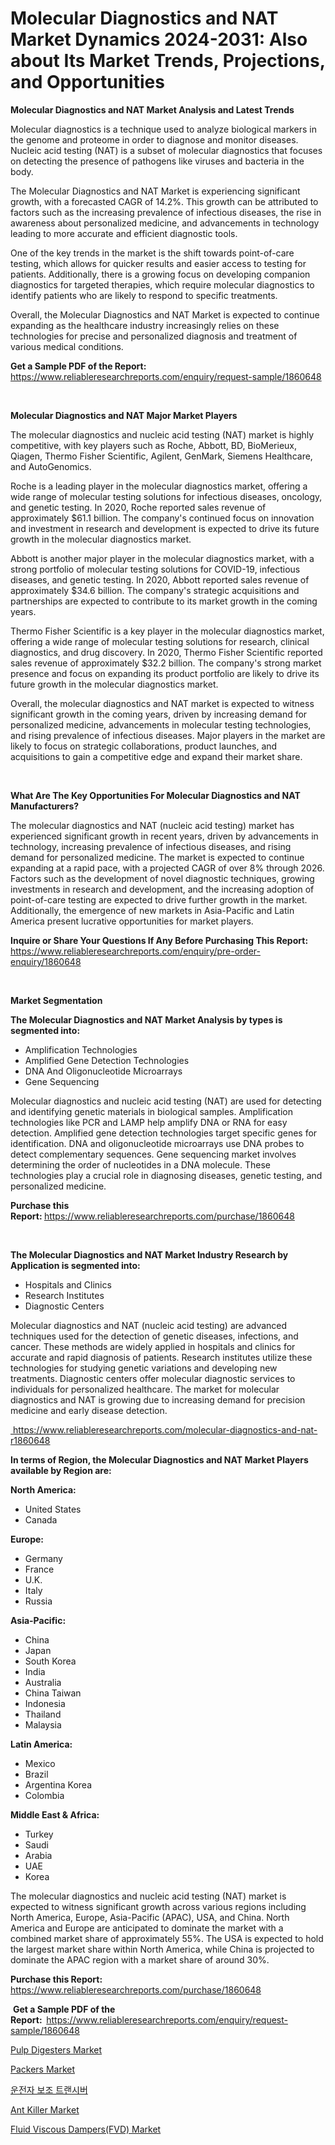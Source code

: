 <p><h1>Molecular Diagnostics and NAT Market Dynamics 2024-2031: Also about Its Market Trends, Projections, and Opportunities</h1></p><p><strong>Molecular Diagnostics and NAT Market Analysis and Latest Trends</strong></p>
<p><p>Molecular diagnostics is a technique used to analyze biological markers in the genome and proteome in order to diagnose and monitor diseases. Nucleic acid testing (NAT) is a subset of molecular diagnostics that focuses on detecting the presence of pathogens like viruses and bacteria in the body.</p><p>The Molecular Diagnostics and NAT Market is experiencing significant growth, with a forecasted CAGR of 14.2%. This growth can be attributed to factors such as the increasing prevalence of infectious diseases, the rise in awareness about personalized medicine, and advancements in technology leading to more accurate and efficient diagnostic tools.</p><p>One of the key trends in the market is the shift towards point-of-care testing, which allows for quicker results and easier access to testing for patients. Additionally, there is a growing focus on developing companion diagnostics for targeted therapies, which require molecular diagnostics to identify patients who are likely to respond to specific treatments.</p><p>Overall, the Molecular Diagnostics and NAT Market is expected to continue expanding as the healthcare industry increasingly relies on these technologies for precise and personalized diagnosis and treatment of various medical conditions.</p></p>
<p><strong>Get a Sample PDF of the Report:&nbsp;</strong> <a href="https://www.reliableresearchreports.com/enquiry/request-sample/1860648">https://www.reliableresearchreports.com/enquiry/request-sample/1860648</a></p>
<p>&nbsp;</p>
<p><strong>Molecular Diagnostics and NAT Major Market Players</strong></p>
<p><p>The molecular diagnostics and nucleic acid testing (NAT) market is highly competitive, with key players such as Roche, Abbott, BD, BioMerieux, Qiagen, Thermo Fisher Scientific, Agilent, GenMark, Siemens Healthcare, and AutoGenomics. </p><p>Roche is a leading player in the molecular diagnostics market, offering a wide range of molecular testing solutions for infectious diseases, oncology, and genetic testing. In 2020, Roche reported sales revenue of approximately $61.1 billion. The company's continued focus on innovation and investment in research and development is expected to drive its future growth in the molecular diagnostics market.</p><p>Abbott is another major player in the molecular diagnostics market, with a strong portfolio of molecular testing solutions for COVID-19, infectious diseases, and genetic testing. In 2020, Abbott reported sales revenue of approximately $34.6 billion. The company's strategic acquisitions and partnerships are expected to contribute to its market growth in the coming years.</p><p>Thermo Fisher Scientific is a key player in the molecular diagnostics market, offering a wide range of molecular testing solutions for research, clinical diagnostics, and drug discovery. In 2020, Thermo Fisher Scientific reported sales revenue of approximately $32.2 billion. The company's strong market presence and focus on expanding its product portfolio are likely to drive its future growth in the molecular diagnostics market.</p><p>Overall, the molecular diagnostics and NAT market is expected to witness significant growth in the coming years, driven by increasing demand for personalized medicine, advancements in molecular testing technologies, and rising prevalence of infectious diseases. Major players in the market are likely to focus on strategic collaborations, product launches, and acquisitions to gain a competitive edge and expand their market share.</p></p>
<p>&nbsp;</p>
<p><strong>What Are The Key Opportunities For Molecular Diagnostics and NAT Manufacturers?</strong></p>
<p><p>The molecular diagnostics and NAT (nucleic acid testing) market has experienced significant growth in recent years, driven by advancements in technology, increasing prevalence of infectious diseases, and rising demand for personalized medicine. The market is expected to continue expanding at a rapid pace, with a projected CAGR of over 8% through 2026. Factors such as the development of novel diagnostic techniques, growing investments in research and development, and the increasing adoption of point-of-care testing are expected to drive further growth in the market. Additionally, the emergence of new markets in Asia-Pacific and Latin America present lucrative opportunities for market players.</p></p>
<p><strong>Inquire or Share Your Questions If Any Before Purchasing This Report:</strong> <a href="https://www.reliableresearchreports.com/enquiry/pre-order-enquiry/1860648">https://www.reliableresearchreports.com/enquiry/pre-order-enquiry/1860648</a></p>
<p>&nbsp;</p>
<p><strong>Market Segmentation</strong></p>
<p><strong>The Molecular Diagnostics and NAT Market Analysis by types is segmented into:</strong></p>
<p><ul><li>Amplification Technologies</li><li>Amplified Gene Detection Technologies</li><li>DNA And Oligonucleotide Microarrays</li><li>Gene Sequencing</li></ul></p>
<p><p>Molecular diagnostics and nucleic acid testing (NAT) are used for detecting and identifying genetic materials in biological samples. Amplification technologies like PCR and LAMP help amplify DNA or RNA for easy detection. Amplified gene detection technologies target specific genes for identification. DNA and oligonucleotide microarrays use DNA probes to detect complementary sequences. Gene sequencing market involves determining the order of nucleotides in a DNA molecule. These technologies play a crucial role in diagnosing diseases, genetic testing, and personalized medicine.</p></p>
<p><strong>Purchase this Report:&nbsp;</strong><a href="https://www.reliableresearchreports.com/purchase/1860648">https://www.reliableresearchreports.com/purchase/1860648</a></p>
<p>&nbsp;</p>
<p><strong>The Molecular Diagnostics and NAT Market Industry Research by Application is segmented into:</strong></p>
<p><ul><li>Hospitals and Clinics</li><li>Research Institutes</li><li>Diagnostic Centers</li></ul></p>
<p><p>Molecular diagnostics and NAT (nucleic acid testing) are advanced techniques used for the detection of genetic diseases, infections, and cancer. These methods are widely applied in hospitals and clinics for accurate and rapid diagnosis of patients. Research institutes utilize these technologies for studying genetic variations and developing new treatments. Diagnostic centers offer molecular diagnostic services to individuals for personalized healthcare. The market for molecular diagnostics and NAT is growing due to increasing demand for precision medicine and early disease detection.</p></p>
<p><a href="https://www.reliableresearchreports.com/molecular-diagnostics-and-nat-r1860648">&nbsp;https://www.reliableresearchreports.com/molecular-diagnostics-and-nat-r1860648</a></p>
<p><strong>In terms of Region, the Molecular Diagnostics and NAT Market Players available by Region are:</strong></p>
<p>
    <p> <strong> North America: </strong>
        <ul>
            <li>United States</li>
            <li>Canada</li>
        </ul>
        </p> 
    <p> <strong> Europe: </strong>
        <ul>
            <li>Germany</li>
            <li>France</li>
            <li>U.K.</li>
            <li>Italy</li>
            <li>Russia</li>
        </ul>
        </p> 
    <p> <strong> Asia-Pacific: </strong>
        <ul>
            <li>China</li>
            <li>Japan</li>
            <li>South Korea</li>
            <li>India</li>
            <li>Australia</li>
            <li>China Taiwan</li>
            <li>Indonesia</li>
            <li>Thailand</li>
            <li>Malaysia</li>
        </ul>
        </p> 
    <p> <strong> Latin America: </strong>
        <ul>
            <li>Mexico</li>
            <li>Brazil</li>
            <li>Argentina Korea</li>
            <li>Colombia</li>
        </ul>
        </p> 
    <p> <strong> Middle East & Africa: </strong>
        <ul>
            <li>Turkey</li>
            <li>Saudi</li>
            <li>Arabia</li>
            <li>UAE</li>
            <li>Korea</li>
        </ul>
    </p>
    </p>
<p><p>The molecular diagnostics and nucleic acid testing (NAT) market is expected to witness significant growth across various regions including North America, Europe, Asia-Pacific (APAC), USA, and China. North America and Europe are anticipated to dominate the market with a combined market share of approximately 55%. The USA is expected to hold the largest market share within North America, while China is projected to dominate the APAC region with a market share of around 30%.</p></p>
<p><strong>Purchase this Report: </strong><a href="https://www.reliableresearchreports.com/purchase/1860648">https://www.reliableresearchreports.com/purchase/1860648</a></p>
<p>&nbsp;<strong>Get a Sample PDF of the Report:&nbsp;&nbsp;</strong><a href="https://www.reliableresearchreports.com/enquiry/request-sample/1860648">https://www.reliableresearchreports.com/enquiry/request-sample/1860648</a></p>
<p><strong></strong></p>
<p><p><a href="https://github.com/anggakarna133/Market-Research-Report-List-1/blob/main/pulp-digesters-market.md">Pulp Digesters Market</a></p><p><a href="https://github.com/sleepman642/Market-Research-Report-List-1/blob/main/packers-market.md">Packers Market</a></p><p><a href="https://github.com/garnett961902/Market-Research-Report-List-2/blob/main/7138544178872.md">운전자 보조 트랜시버</a></p><p><a href="https://www.linkedin.com/pulse/global-ant-killer-market-size-expected-reach-cagr-145-report-1roge?trackingId=jFGXQHjMTGwfeUQiEwUPYg%3D%3D">Ant Killer Market</a></p><p><a href="https://www.linkedin.com/pulse/fluid-viscous-dampersfvd-market-report-product-type-linear-horne?trackingId=2pAf5Zt1tlkhIm%2FdkoylOQ%3D%3D">Fluid Viscous Dampers(FVD) Market</a></p></p>